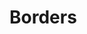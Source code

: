 # Borders

<script lang="ts" setup>
import BorderRadiusToken from "./.vitepress/components/BorderRadiusToken.vue"
</script>

<BorderRadiusToken name="onyx-radius-xs" />
<BorderRadiusToken name="onyx-radius-sm" />
<BorderRadiusToken name="onyx-radius-md" />
<BorderRadiusToken name="onyx-radius-lg" />
<BorderRadiusToken name="onyx-radius-xl" large />
<BorderRadiusToken name="onyx-radius-full" large />
